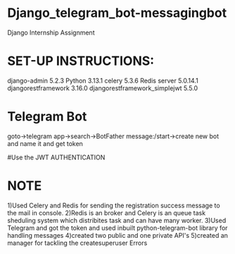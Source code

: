 # Django_telegram_bot-messagingbot
Django Internship Assignment

# SET-UP INSTRUCTIONS:
django-admin 5.2.3
Python 3.13.1
celery 5.3.6
Redis server 5.0.14.1
djangorestframework 3.16.0
djangorestframework_simplejwt  5.5.0

# Telegram Bot
goto->telegram app->search->BotFather 
message:/start->create new bot and name it and get token

#Use the JWT AUTHENTICATION


# NOTE
1)Used Celery and Redis for sending the registration success message to the mail in console.
2)Redis is an broker and Celery is an queue task sheduling system which distribites task and can have many worker.
3)Used Telegram and got the token and used inbuilt python-telegram-bot library for handling messages
4)created two public and one private API's
5)created an manager for tackling the createsuperuser Errors 



